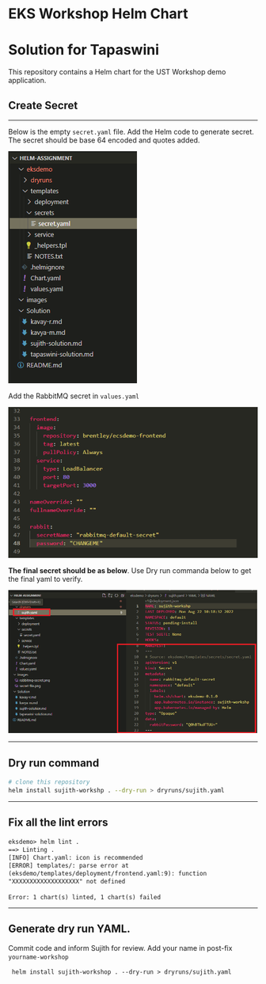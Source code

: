 # EKS Workshop Helm Chart

# Solution for Tapaswini


This repository contains a Helm chart for the UST Workshop demo application.


## Create Secret
---------
Below is the empty `secret.yaml` file. Add the Helm code to generate secret. The secret should be base 64 encoded and quotes added.

![Alt text](/images/secret-file.png?raw=true "Title")

Add the RabbitMQ secret in `values.yaml`

![Alt text](/images/rabbitmq-secret.png?raw=true "Title")

<b>The final secret should be as below</b>. Use Dry run commanda below to get the final yaml to verify.

![Alt text](/images/secret-solution.png?raw=true "Title")

---------

## Dry run command
```sh
# clone this repository
helm install sujith-workshp . --dry-run > dryruns/sujith.yaml
```

---------

## Fix all the lint errors
```
eksdemo> helm lint .
==> Linting .
[INFO] Chart.yaml: icon is recommended
[ERROR] templates/: parse error at (eksdemo/templates/deployment/frontend.yaml:9): function "XXXXXXXXXXXXXXXXXXX" not defined

Error: 1 chart(s) linted, 1 chart(s) failed
```
---------
## Generate dry run YAML.

Commit code and inform Sujith for review. Add your name in post-fix `yourname-workshop`

```
 helm install sujith-workshop . --dry-run > dryruns/sujith.yaml
```
